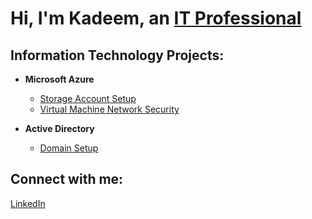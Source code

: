 <h1>Hi, I'm Kadeem, an <a href="https://www.linkedin.com/in/kadeem-downie-734873171">IT Professional</a></h1>

<h2>Information Technology Projects:</h2>

- <b>Microsoft Azure</b>
  - [Storage Account Setup](https://github.com/deemthedream99/Storage-Account-Setup)
  - [Virtual Machine Network Security](https://github.com/deemthedream99/Azure-VM-Network-Security-Lab/tree/main)

- <b>Active Directory</b>
  - [Domain Setup](https://github.com/deemthedream99/Active-Directory-VirtualBox-Lab)

<h2>Connect with me:</h2>
  
  [LinkedIn](https://www.linkedin.com/in/kadeem-downie-734873171)

